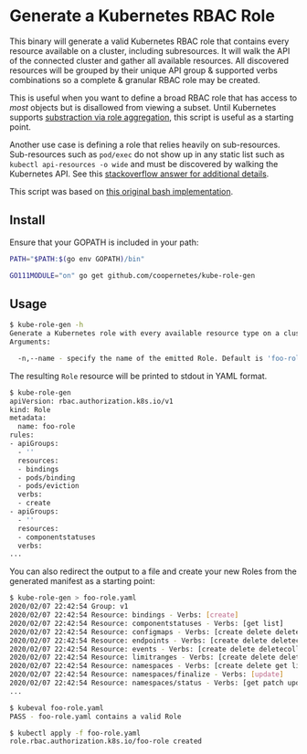 # Generate a Kubernetes RBAC Role

This binary will generate a valid Kubernetes RBAC role that contains every resource available on a cluster, including subresources. It will walk the API of the connected cluster and gather all available resources. All discovered resources will be grouped by their unique API group & supported verbs combinations so a complete & granular RBAC role may be created.

This is useful when you want to define a broad RBAC role that has access to _most_ objects but is disallowed from viewing a subset. Until Kubernetes supports [substraction via role aggregation](https://github.com/kubernetes/kubernetes/issues/70387), this script is useful as a starting point.

Another use case is defining a role that relies heavily on sub-resources. Sub-resources such as `pod/exec` do not show up in any static list such as `kubectl api-resources -o wide` and must be discovered by walking the Kubernetes API. See this [stackoverflow answer for additional details](https://stackoverflow.com/a/51289417).

This script was based on [this original bash implementation](https://stackoverflow.com/a/57892189).

## Install

Ensure that your GOPATH is included in your path:

```bash
PATH="$PATH:$(go env GOPATH)/bin"
```

```bash
GO111MODULE="on" go get github.com/coopernetes/kube-role-gen
```

## Usage

```bash
$ kube-role-gen -h
Generate a Kubernetes role with every available resource type on a cluster.
Arguments:

  -n,--name - specify the name of the emitted Role. Default is 'foo-role'
```

The resulting `Role` resource will be printed to stdout in YAML format.

```bash
$ kube-role-gen
apiVersion: rbac.authorization.k8s.io/v1
kind: Role
metadata:
  name: foo-role
rules:
- apiGroups:
  - ''
  resources:
  - bindings
  - pods/binding
  - pods/eviction
  verbs:
  - create
- apiGroups:
  - ''
  resources:
  - componentstatuses
  verbs:
...
```

You can also redirect the output to a file and create your new Roles from the generated manifest as a starting point:

```bash
$ kube-role-gen > foo-role.yaml
2020/02/07 22:42:54 Group: v1
2020/02/07 22:42:54 Resource: bindings - Verbs: [create]
2020/02/07 22:42:54 Resource: componentstatuses - Verbs: [get list]
2020/02/07 22:42:54 Resource: configmaps - Verbs: [create delete deletecollection get list patch update watch]
2020/02/07 22:42:54 Resource: endpoints - Verbs: [create delete deletecollection get list patch update watch]
2020/02/07 22:42:54 Resource: events - Verbs: [create delete deletecollection get list patch update watch]
2020/02/07 22:42:54 Resource: limitranges - Verbs: [create delete deletecollection get list patch update watch]
2020/02/07 22:42:54 Resource: namespaces - Verbs: [create delete get list patch update watch]
2020/02/07 22:42:54 Resource: namespaces/finalize - Verbs: [update]
2020/02/07 22:42:54 Resource: namespaces/status - Verbs: [get patch update]
...

$ kubeval foo-role.yaml
PASS - foo-role.yaml contains a valid Role

$ kubectl apply -f foo-role.yaml
role.rbac.authorization.k8s.io/foo-role created
```
